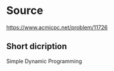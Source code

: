 # Source 
https://www.acmicpc.net/problem/11726<br>

## Short dicription
Simple Dynamic Programming<br>
